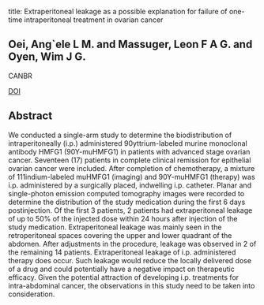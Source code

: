 title: Extraperitoneal leakage as a possible explanation for failure of one-time intraperitoneal treatment in ovarian cancer

## Oei, Ang`ele L M. and Massuger, Leon F A G. and Oyen, Wim J G.
CANBR

<a href="https://doi.org/10.1089/cbr.2007.358">DOI</a>

## Abstract
We conducted a single-arm study to determine the biodistribution of intraperitoneally (i.p.) administered 90yttrium-labeled murine monoclonal antibody HMFG1 (90Y-muHMFG1) in patients with advanced stage ovarian cancer. Seventeen (17) patients in complete clinical remission for epithelial ovarian cancer were included. After completion of chemotherapy, a mixture of 111indium-labeled muHMFG1 (imaging) and 90Y-muHMFG1 (therapy) was i.p. administered by a surgically placed, indwelling i.p. catheter. Planar and single-photon emission computed tomography images were recorded to determine the distribution of the study medication during the first 6 days postinjection. Of the first 3 patients, 2 patients had extraperitoneal leakage of up to 50% of the injected dose within 24 hours after injection of the study medication. Extraperitoneal leakage was mainly seen in the retroperitoneal spaces covering the upper and lower quadrant of the abdomen. After adjustments in the procedure, leakage was observed in 2 of the remaining 14 patients. Extraperitoneal leakage of i.p. administered therapy does occur. Such leakage would reduce the locally delivered dose of a drug and could potentially have a negative impact on therapeutic efficacy. Given the potential attraction of developing i.p. treatments for intra-abdominal cancer, the observations in this study need to be taken into consideration.

